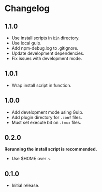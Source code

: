 # Changelog

## 1.1.0

- Use install scripts in `bin` directory.
- Use local gulp.
- Add npm-debug.log to .gitignore.
- Update development dependencies.
- Fix issues with development mode.

## 1.0.1

- Wrap install script in function.

## 1.0.0

- Add development mode using Gulp.
- Add plugin directory for `.conf` files.
- Must set execute bit on `.tmux` files.

## 0.2.0

**Rerunning the install script is recommended.**

- Use $HOME over ~.

## 0.1.0

- Initial release.
